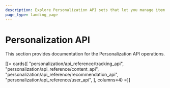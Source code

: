 ```yaml
---
description: Explore Personalization API sets that let you manage item data, track events, combine tracking data with users and render recommendations.
page_type: landing_page
---
```


# Personalization API

This section provides documentation for the Personalization API operations.

[[= cards([
    "personalization/api_reference/tracking_api",
    "personalization/api_reference/content_api",
    "personalization/api_reference/recommendation_api",
    "personalization/api_reference/user_api",
], columns=4) =]]

